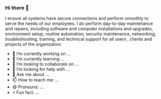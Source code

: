 ### Hi there 👋

I ensure all systems have secure connections and perform smoothly to serve the needs of our employees. I do perform day-to-day maintenance and repairs, including software and computer installations and upgrades, environment setup, routine automation, security maintenance, networking,  troubleshooting, training, and technical support for all users , clients and projects of the organization.  

- 🔭 I’m currently working on ...
- 🌱 I’m currently learning ...
- 👯 I’m looking to collaborate on ...
- 🤔 I’m looking for help with ...
- 💬 Ask me about ...
- 📫 How to reach me: ...
- 😄 Pronouns: ...
- ⚡ Fun fact: ...

